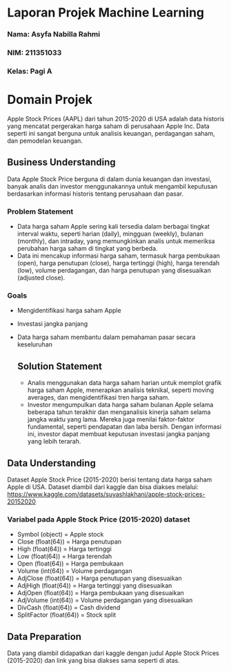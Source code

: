 # Laporan Projek Machine Learning
### Nama: Asyfa Nabilla Rahmi
### NIM: 211351033
### Kelas: Pagi A

# Domain Projek
Apple Stock Prices (AAPL) dari tahun 2015-2020 di USA adalah data historis yang mencatat pergerakan harga saham di perusahaan Apple Inc.
Data seperti ini sangat berguna untuk analisis keuangan, perdagangan saham, dan pemodelan keuangan.

## Business Understanding
Data Apple Stock Price berguna di dalam dunia keuangan dan investasi, banyak analis dan investor menggunakannya untuk mengambil keputusan berdasarkan informasi historis tentang perusahaan dan pasar.

### Problem Statement
- Data harga saham Apple sering kali tersedia dalam berbagai tingkat interval waktu, seperti harian (daily), mingguan (weekly), bulanan (monthly), dan intraday, yang memungkinkan analis untuk memeriksa perubahan harga saham di tingkat yang berbeda.
- Data ini mencakup informasi harga saham, termasuk harga pembukaan (open), harga penutupan (close), harga tertinggi (high), harga terendah (low), volume perdagangan, dan harga penutupan yang disesuaikan (adjusted close).

### Goals
- Mengidentifikasi harga saham Apple
- Investasi jangka panjang
- Data harga saham membantu dalam pemahaman pasar secara keseluruhan

    ## Solution Statement
    - Analis menggunakan data harga saham harian untuk memplot grafik harga saham Apple, menerapkan analisis teknikal, seperti moving averages, dan mengidentifikasi tren harga saham.
    - Investor mengumpulkan data harga saham bulanan Apple selama beberapa tahun terakhir dan menganalisis kinerja saham selama jangka waktu yang lama. Mereka juga menilai faktor-faktor fundamental, seperti pendapatan dan laba bersih. Dengan informasi ini, investor dapat membuat keputusan investasi jangka panjang yang lebih terarah.

## Data Understanding
Dataset Apple Stock Price (2015-2020) berisi tentang data harga saham Apple di USA. Dataset diambil dari kaggle dan bisa diakses melalui: https://www.kaggle.com/datasets/suyashlakhani/apple-stock-prices-20152020

### Variabel pada Apple Stock Price (2015-2020) dataset
- Symbol (object) = Apple stock
- Close (float(64)) = Harga penutupan
- High (float(64)) = Harga tertinggi
- Low (float(64)) = Harga terendah
- Open (float(64)) = Harga pembukaan
- Volume (int(64)) = Volume perdagangan
- AdjClose (float(64)) = Harga penutupan yang disesuaikan
- AdjHigh (float(64)) = Harga tertinggi yang disesuaikan
- AdjOpen (float(64)) = Harga pembukaan yang disesuaikan
- AdjVolume (int(64)) = Volume perdagangan yang disesuaikan
- DivCash (float(64)) = Cash dividend
- SplitFactor (float(64)) = Stock split

## Data Preparation
Data yang diambil didapatkan dari kaggle dengan judul Apple Stock Prices (2015-2020) dan link yang bisa diakses sama seperti di atas.